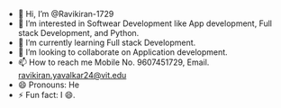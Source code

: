 - 👋 Hi, I’m @Ravikiran-1729
- 👀 I’m interested in Softwear Development like App development, Full stack Development, and Python.
- 🌱 I’m currently learning Full stack Development.
- 💞️ I’m looking to collaborate on Application development.
- 📫 How to reach me Mobile No. 9607451729, Email. ravikiran.yavalkar24@vit.edu
- 😄 Pronouns: He
- ⚡ Fun fact: I 😄.

<!---
Ravikiran-1729/Ravikiran-1729 is a ✨ special ✨ repository because its `README.md` (this file) appears on your GitHub profile.
You can click the Preview link to take a look at your changes.
--->
